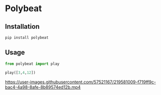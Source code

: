 # Polybeat

## Installation
```shell
pip install polybeat
```

## Usage
```python
from polybeat import play

play([3,4,12])
```


https://user-images.githubusercontent.com/57521167/219581009-f719ff9c-bac4-4a98-8afe-8b89574ed12b.mp4

